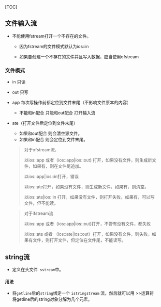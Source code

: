 [TOC]

## 文件输入流

- 不能使用fstream打开一个不存在的文件。

  - 因为fstream的文件模式默认为ios::in

  - 如果要创建一个不存在的文件并且写入数据，应当使用ofstream

### 文件模式


  - in 只读

  - out 只写

  - app 每次写操作前都定位到文件末尾（不影响文件原本的内容）

    - 不能和in配合 只能和out配合 打开输入流

  - ate（打开文件后定位到文件末尾）

    - 如果和out配合 则会清空源文件。
    - 如果和in配合 则会定位到文件末尾。

    > 对于ofstream流， 
    >
    > 以ios::app 或者（ios::app|ios::out) 打开，如果没有文件，则生成新文件，如果有，则在文件尾追加。
    >
    > 以ios::app|ios::in打开，错误 
    >
    > 以ios::ate打开，如果没有文件，则生成新文件，如果有，则清空。
    >
    > 以ios::ate|ios::in 打开，如果没有文件，则打开失败，如果有，可以写文件，但不能读。

    > 对于ifstream流 
    >
    > 以ios::app 或者（ios::app|ios::out)打开，不管有没有文件，都失败
    >
    > 以ios::ate 或者 （ios::ate|ios::out）打开，如果没有文件，则失败。如果有文件，则打开文件，但定位在文件尾，不能读写。

## string流

- 定义在头文件`` sstream``中。

#### 用法

- 将``getline``后的``string``绑定一个 ``istringstream`` 流，然后就可以用 >>运算符 将getline后的string对象分解为几个元素。


